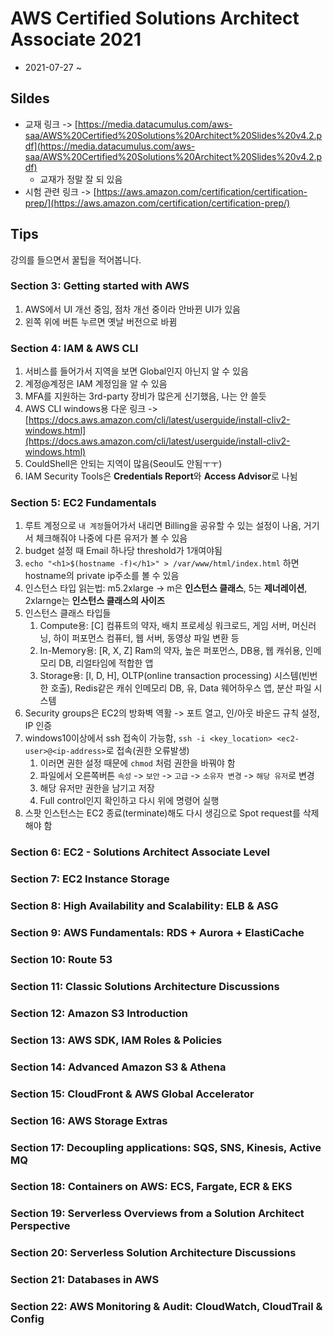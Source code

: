 # AWS Certified Solutions Architect Associate 2021

- 2021-07-27 ~

## Sildes

- 교재 링크 -> [https://media.datacumulus.com/aws-saa/AWS%20Certified%20Solutions%20Architect%20Slides%20v4.2.pdf](https://media.datacumulus.com/aws-saa/AWS%20Certified%20Solutions%20Architect%20Slides%20v4.2.pdf)
  - 교재가 정말 잘 되 있음
- 시험 관련 링크 -> [https://aws.amazon.com/certification/certification-prep/](https://aws.amazon.com/certification/certification-prep/)

## Tips

강의를 들으면서 꿀팁을 적어봅니다.

### Section 3: Getting started with AWS

1. AWS에서 UI 개선 중임, 점차 개선 중이라 안바뀐 UI가 있음
2. 왼쪽 위에 버튼 누르면 옛날 버전으로 바뀜

### Section 4: IAM & AWS CLI

1. 서비스를 들어가서 지역을 보면 Global인지 아닌지 알 수 있음
2. 계정@계정은 IAM 계정임을 알 수 있음
3. MFA를 지원하는 3rd-party 장비가 많은게 신기했음, 나는 안 쓸듯
4. AWS CLI windows용 다운 링크 -> [https://docs.aws.amazon.com/cli/latest/userguide/install-cliv2-windows.html](https://docs.aws.amazon.com/cli/latest/userguide/install-cliv2-windows.html)
5. CouldShell은 안되는 지역이 많음(Seoul도 안됨ㅜㅜ)
6. IAM Security Tools은 **Credentials Report**와 **Access Advisor**로 나뉨

### Section 5: EC2 Fundamentals

1. 루트 계정으로 `내 계정`들어가서 내리면 Billing을 공유할 수 있는 설정이 나옴, 거기서 체크해줘야 나중에 다른 유저가 볼 수 있음
2. budget 설정 때 Email 하나당 threshold가 1개여야됨
3. `echo "<h1>$(hostname -f)</h1>" > /var/www/html/index.html` 하면 hostname의 private ip주소를 볼 수 있음
4. 인스턴스 타입 읽는법: m5.2xlarge -> m은 **인스턴스 클래스**, 5는 **제너레이션**, 2xlarnge는 **인스턴스 클래스의 사이즈**
5. 인스턴스 클래스 타입들
   1. Compute용: [C] 컴퓨트의 약자, 배치 프로세싱 워크로드, 게임 서버, 머신러닝, 하이 퍼포먼스 컴퓨터, 웹 서버, 동영상 파일 변환 등
   2. In-Memory용: [R, X, Z] Ram의 약자, 높은 퍼포먼스, DB용, 웹 캐쉬용, 인메모리 DB, 리얼타임에 적합한 앱
   3. Storage용: [I, D, H], OLTP(online transaction processing) 시스템(빈번한 호출), Redis같은 캐쉬 인메모리 DB, 유, Data 웨어하우스 앱, 분산 파일 시스템
6. Security groups은 EC2의 방화벽 역활 -> 포트 열고, 인/아웃 바운드 규칙 설정, IP 인증
7. windows10이상에서 ssh 접속이 가능함, `ssh -i <key_location> <ec2-user>@<ip-address>`로 접속(권한 오류발생)
   1. 이러면 권한 설정 때문에 `chmod` 처럼 권한을 바꿔야 함
   2. 파일에서 오른쪽버튼 `속성` -> `보안` -> `고급` -> `소유자 변경` -> `해당 유저`로 변경
   3. 해당 유저만 권한을 남기고 저장
   4. Full control인지 확인하고 다시 위에 명령어 실행
8. 스팟 인스턴스는 EC2 종료(terminate)해도 다시 생김으로 Spot request를 삭제해야 함

### Section 6: EC2 - Solutions Architect Associate Level

### Section 7: EC2 Instance Storage

### Section 8: High Availability and Scalability: ELB & ASG

### Section 9: AWS Fundamentals: RDS + Aurora + ElastiCache

### Section 10: Route 53

### Section 11: Classic Solutions Architecture Discussions

### Section 12: Amazon S3 Introduction

### Section 13: AWS SDK, IAM Roles & Policies

### Section 14: Advanced Amazon S3 & Athena

### Section 15: CloudFront & AWS Global Accelerator

### Section 16: AWS Storage Extras

### Section 17: Decoupling applications: SQS, SNS, Kinesis, Active MQ

### Section 18: Containers on AWS: ECS, Fargate, ECR & EKS

### Section 19: Serverless Overviews from a Solution Architect Perspective

### Section 20: Serverless Solution Architecture Discussions

### Section 21: Databases in AWS

### Section 22: AWS Monitoring & Audit: CloudWatch, CloudTrail & Config

